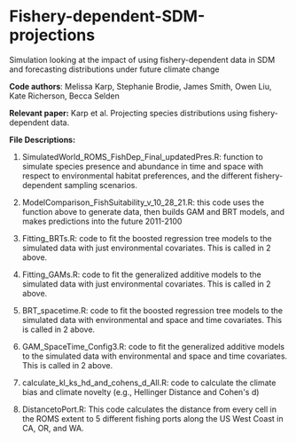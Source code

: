 # Fishery-dependent-SDM-projections
Simulation looking at the impact of using fishery-dependent data in SDM and forecasting distributions under future climate change

**Code authors**: Melissa Karp, Stephanie Brodie, James Smith, Owen Liu, Kate Richerson, Becca Selden

**Relevant paper:**
Karp et al. Projecting species distributions using fishery-dependent data.   

**File Descriptions:**
1. SimulatedWorld_ROMS_FishDep_Final_updatedPres.R: function to simulate species presence and abundance in time and space with respect to environmental habitat preferences, and the different fishery-dependent sampling scenarios.

2. ModelComparison_FishSuitability_v_10_28_21.R: this code uses the function above to generate data, then builds GAM and BRT models, and makes predictions into the future 2011-2100

3. Fitting_BRTs.R: code to fit the boosted regression tree models to the simulated data with just environmental covariates. This is called in 2 above. 

4. Fitting_GAMs.R: code to fit the generalized additive models to the simulated data with just environmental covariates. This is called in 2 above. 

5. BRT_spacetime.R: code to fit the boosted regression tree models to the simulated data with environmental and space and time covariates. This is called in 2 above.

6. GAM_SpaceTime_Config3.R: code to fit the generalized additive models to the simulated data with environmental and space and time covariates. This is called in 2 above.

7. calculate_kl_ks_hd_and_cohens_d_All.R: code to calculate the climate bias and climate novelty (e.g., Hellinger Distance and Cohen's d) 

8. DistancetoPort.R: This code calculates the distance from every cell in the ROMS extent to 5 different fishing ports along the US West Coast in CA, OR, and WA. 

